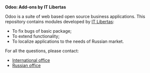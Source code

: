 **Odoo: Add-ons by IT Libertas**

Odoo is a suite of web based open source business applications. This repository contains modules developed by [IT Libertas][1]:

 - To fix bugs of basic package; 
 - To extend functionality;
 - To localize applications to the needs of Russian market.


For all the questions, please contact:

 - [International office][2]
 - [Russian office][3]

  [1]: http://itlibertas.net/
  [2]: http://itlibertas.net/page/website.contactus
  [3]: https://itlibertas.com/page/website.contactus
